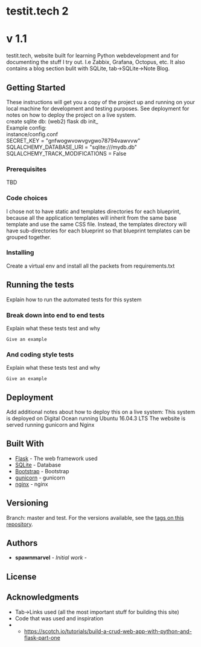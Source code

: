 # testit.tech 2
# v 1.1
testit.tech, website built for learning Python webdevelopment and
for documenting the stuff I try out. I.e Zabbix, Grafana, Octopus, etc.
It also contains a blog section bulit with SQLite, tab->SQLite->Note Blog.
## Getting Started
These instructions will get you a copy of the project up and running on your local machine for development and testing purposes. See deployment for notes on how to deploy the project on a live system.
<br>
create sqlite db:
(web2) flask db init_
<br>
Example config:
<br>
instance/config.conf
<br>
SECRET_KEY = "gnfwogwvowvgvgwo78794vawvvw"
<br>
SQLALCHEMY_DATABASE_URI = "sqlite:///mydb.db"
<br>
SQLALCHEMY_TRACK_MODIFICATIONS = False
### Prerequisites

TBD

### Code choices
I chose not to have static and templates directories for each blueprint, because all the application templates will inherit from the same base template and use the same CSS file. Instead, the templates directory will have sub-directories for each blueprint so that blueprint templates can be grouped together.
### Installing

Create a virtual env and install all the packets from requirements.txt
## Running the tests
Explain how to run the automated tests for this system
### Break down into end to end tests
Explain what these tests test and why

```
Give an example
```
### And coding style tests
Explain what these tests test and why
```
Give an example
```
## Deployment
Add additional notes about how to deploy this on a live system:
This system is deployed on Digital Ocean running Ubuntu 16.04.3 LTS
The website is served running gunicorn and Nginx

## Built With

* [Flask](http://flask.pocoo.org/) - The web framework used
* [SQLite](https://www.sqlite.org/) - Database
* [Bootstrap](https://getbootstrap.com/) - Bootstrap
* [gunicorn](http://gunicorn.org/) - gunicorn
* [nginx](https://www.nginx.com/resources/wiki/) - nginx

## Versioning
Branch: master and test.
For the versions available, see the [tags on this repository](https://github.com/spawnmarvel/testit.tech2). 

## Authors

* **spawnmarvel** - *Initial work* - 


## License


## Acknowledgments

* Tab->Links used (all the most important stuff for building this site)
* Code that was used and inspiration
* + https://scotch.io/tutorials/build-a-crud-web-app-with-python-and-flask-part-one









